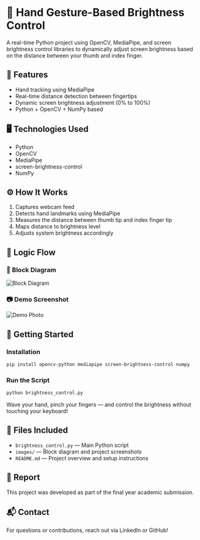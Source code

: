 
# 🔆 Hand Gesture-Based Brightness Control

A real-time Python project using OpenCV, MediaPipe, and screen brightness control libraries to dynamically adjust screen brightness based on the distance between your thumb and index finger.

## 📌 Features

- Hand tracking using MediaPipe
- Real-time distance detection between fingertips
- Dynamic screen brightness adjustment (0% to 100%)
- Python + OpenCV + NumPy based

## 🖥️ Technologies Used

- Python
- OpenCV
- MediaPipe
- screen-brightness-control
- NumPy

## ⚙️ How It Works

1. Captures webcam feed
2. Detects hand landmarks using MediaPipe
3. Measures the distance between thumb tip and index finger tip
4. Maps distance to brightness level
5. Adjusts system brightness accordingly

## 🧠 Logic Flow

### 🔁 Block Diagram
![Block Diagram](images/block_diagram.png)

### 📷 Demo Screenshot
![Demo Photo](images/demo_photo.png)

## 🚀 Getting Started

### Installation

```bash
pip install opencv-python mediapipe screen-brightness-control numpy
```

### Run the Script

```bash
python brightness_control.py
```

Wave your hand, pinch your fingers — and control the brightness without touching your keyboard!

## 📁 Files Included

- `brightness_control.py` — Main Python script
- `images/` — Block diagram and project screenshots
- `README.md` — Project overview and setup instructions

## 📄 Report

This project was developed as part of the final year academic submission.

## 📬 Contact

For questions or contributions, reach out via LinkedIn or GitHub!
